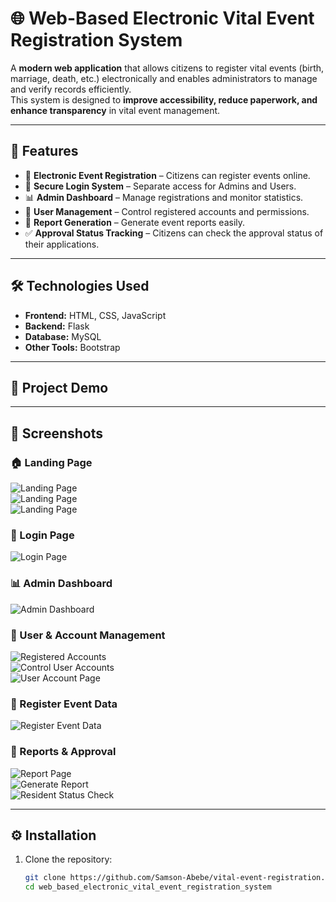 # 🌐 Web-Based Electronic Vital Event Registration System  

A **modern web application** that allows citizens to register vital events (birth, marriage, death, etc.) electronically and enables administrators to manage and verify records efficiently.  
This system is designed to **improve accessibility, reduce paperwork, and enhance transparency** in vital event management.  

---

## 🚀 Features  

- 📝 **Electronic Event Registration** – Citizens can register events online.  
- 🔐 **Secure Login System** – Separate access for Admins and Users.  
- 📊 **Admin Dashboard** – Manage registrations and monitor statistics.  
- 👥 **User Management** – Control registered accounts and permissions.  
- 📑 **Report Generation** – Generate event reports easily.  
- ✅ **Approval Status Tracking** – Citizens can check the approval status of their applications.  

---

## 🛠️ Technologies Used  

- **Frontend:** HTML, CSS, JavaScript
- **Backend:** Flask 
- **Database:** MySQL 
- **Other Tools:** Bootstrap 

---

## 📂 Project Demo

---

## 📸 Screenshots  

### 🏠 Landing Page  
![Landing Page](pic/p1.png)  
![Landing Page](pic/p2.png)  
![Landing Page](pic/p3.png)  

### 🔐 Login Page  
![Login Page](pic/p4.png)  

### 📊 Admin Dashboard  
![Admin Dashboard](pic/p5.png)  

### 👥 User & Account Management  
![Registered Accounts](pic/p6.png)  
![Control User Accounts](pic/p7.png)  
![User Account Page](pic/p8.png)  

### 📝 Register Event Data  
![Register Event Data](pic/p9.png)  

### 📑 Reports & Approval  
![Report Page](pic/p10.png)  
![Generate Report](pic/p11.png)  
![Resident Status Check](pic/p12.png)  

---

## ⚙️ Installation  

1. Clone the repository:  
   ```bash
   git clone https://github.com/Samson-Abebe/vital-event-registration.git  
   cd web_based_electronic_vital_event_registration_system

